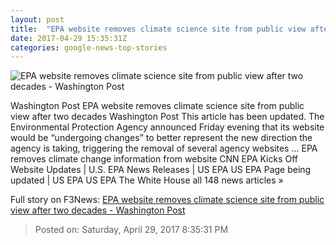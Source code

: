 ```yaml
---
layout: post
title:  "EPA website removes climate science site from public view after two decades - Washington Post"
date: 2017-04-29 15:35:31Z
categories: google-news-top-stories
---
```


![EPA website removes climate science site from public view after two decades - Washington Post](https://img.washingtonpost.com/rf/image_1484w/2010-2019/WashingtonPost/2013/07/17/Local/Images/na-epa0091374087913.JPG)

Washington Post EPA website removes climate science site from public view after two decades Washington Post This article has been updated. The Environmental Protection Agency announced Friday evening that its website would be “undergoing changes” to better represent the new direction the agency is taking, triggering the removal of several agency websites ... EPA removes climate change information from website CNN EPA Kicks Off Website Updates | U.S. EPA News Releases | US EPA US EPA Page being updated | US EPA US EPA The White House all 148 news articles »


Full story on F3News: [EPA website removes climate science site from public view after two decades - Washington Post](http://www.f3nws.com/n/bhNFWF)

> Posted on: Saturday, April 29, 2017 8:35:31 PM
